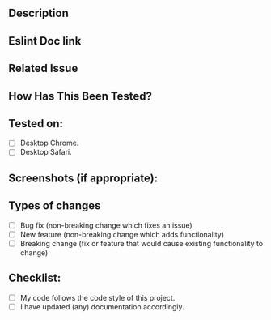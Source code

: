<!--- Provide a general summary of your changes in the Title above -->

## Description
<!--- Describe your changes in detail -->
<!--- Why is this change required? What problem does it solve? -->

## Eslint Doc link
<!--- Rules documentation: -->

## Related Issue
<!--- This project only accepts pull requests related to open issues -->
<!--- Please link to the issue here: -->

## How Has This Been Tested?
<!--- Please describe in detail how you tested your changes. -->
<!--- see how your change affects other areas of the code, etc. -->
<!--- All test cases should be tested -->

## Tested on:
<!--- All of these should be checked(put x)  -->
- [ ] Desktop Chrome.
- [ ] Desktop Safari.

## Screenshots (if appropriate):

## Types of changes
<!--- What types of changes does your code introduce? Put an `x` in all the boxes that apply: -->
- [ ] Bug fix (non-breaking change which fixes an issue)
- [ ] New feature (non-breaking change which adds functionality)
- [ ] Breaking change (fix or feature that would cause existing functionality to change)

## Checklist:
<!--- Go over all the following points, and put an `x` in all the boxes that apply. -->
<!--- If you're unsure about any of these, don't hesitate to ask. We're here to help! -->
- [ ] My code follows the code style of this project.
- [ ] I have updated (any) documentation accordingly.
